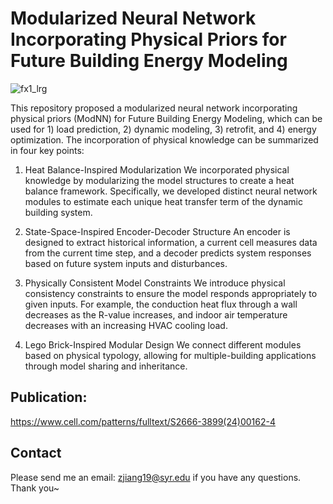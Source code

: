 # Modularized Neural Network Incorporating Physical Priors for Future Building Energy Modeling

![fx1_lrg](https://github.com/user-attachments/assets/c82ea76a-494a-4c2b-a593-0cc729a97d36)

This repository proposed a modularized neural network incorporating physical priors (ModNN) for Future Building Energy Modeling, which can be used for 1) load prediction, 2) dynamic modeling, 3) retrofit, and 4) energy optimization. 
The incorporation of physical knowledge can be summarized in four key points: 

1) Heat Balance-Inspired Modularization
We incorporated physical knowledge by modularizing the model structures to create a heat balance framework. Specifically, we developed distinct neural network modules to estimate each unique heat transfer term of the dynamic building system.

2) State-Space-Inspired Encoder-Decoder Structure
An encoder is designed to extract historical information, a current cell measures data from the current time step, and a decoder predicts system responses based on future system inputs and disturbances.

3) Physically Consistent Model Constraints
We introduce physical consistency constraints to ensure the model responds appropriately to given inputs. For example, the conduction heat flux through a wall decreases as the R-value increases, and indoor air temperature decreases with an increasing HVAC cooling load.

4) Lego Brick-Inspired Modular Design
We connect different modules based on physical typology, allowing for multiple-building applications through model sharing and inheritance.

## Publication: 
https://www.cell.com/patterns/fulltext/S2666-3899(24)00162-4
## Contact
Please send me an email: zjiang19@syr.edu if you have any questions. Thank you~
